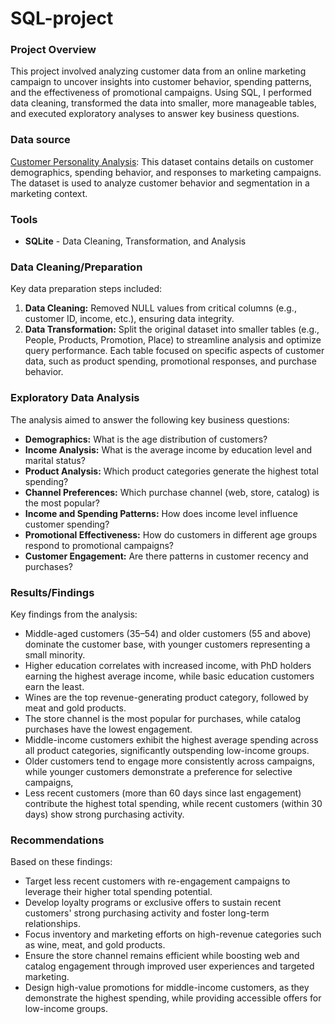 # SQL-project

### Project Overview

This project involved analyzing customer data from an online marketing campaign to uncover insights into customer behavior, spending patterns, and the effectiveness of promotional campaigns. Using SQL, I performed data cleaning, transformed the data into smaller, more manageable tables, and executed exploratory analyses to answer key business questions.

### Data source

[Customer Personality Analysis](https://www.kaggle.com/datasets/imakash3011/customer-personality-analysis): This dataset contains details on customer demographics, spending behavior, and responses to marketing campaigns. The dataset is used to analyze customer behavior and segmentation in a marketing context.

### Tools

- **SQLite** - Data Cleaning, Transformation, and Analysis

### Data Cleaning/Preparation

Key data preparation steps included:
1. **Data Cleaning:** Removed NULL values from critical columns (e.g., customer ID, income, etc.), ensuring data integrity.
2. **Data Transformation:** Split the original dataset into smaller tables (e.g., People, Products, Promotion, Place) to streamline analysis and optimize query performance. Each table focused on specific aspects of customer data, such as product spending, promotional responses, and purchase behavior.

### Exploratory Data Analysis

The analysis aimed to answer the following key business questions:
- **Demographics:** What is the age distribution of customers?
- **Income Analysis:** What is the average income by education level and marital status?
- **Product Analysis:** Which product categories generate the highest total spending?
- **Channel Preferences:** Which purchase channel (web, store, catalog) is the most popular?
- **Income and Spending Patterns:** How does income level influence customer spending?
- **Promotional Effectiveness:** How do customers in different age groups respond to promotional campaigns?
- **Customer Engagement:** Are there patterns in customer recency and purchases?

### Results/Findings

Key findings from the analysis:
- Middle-aged customers (35–54) and older customers (55 and above) dominate the customer base, with younger customers representing a small minority.
- Higher education correlates with increased income, with PhD holders earning the highest average income, while basic education customers earn the least.
- Wines are the top revenue-generating product category, followed by meat and gold products.
- The store channel is the most popular for purchases, while catalog purchases have the lowest engagement.
- Middle-income customers exhibit the highest average spending across all product categories, significantly outspending low-income groups.
- Older customers tend to engage more consistently across campaigns, while younger customers demonstrate a preference for selective campaigns,
- Less recent customers (more than 60 days since last engagement) contribute the highest total spending, while recent customers (within 30 days) show strong purchasing activity.

### Recommendations

Based on these findings:

- Target less recent customers with re-engagement campaigns to leverage their higher total spending potential.
- Develop loyalty programs or exclusive offers to sustain recent customers' strong purchasing activity and foster long-term relationships.
- Focus inventory and marketing efforts on high-revenue categories such as wine, meat, and gold products.
- Ensure the store channel remains efficient while boosting web and catalog engagement through improved user experiences and targeted marketing.
- Design high-value promotions for middle-income customers, as they demonstrate the highest spending, while providing accessible offers for low-income groups.
